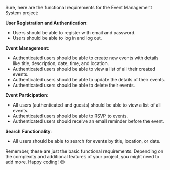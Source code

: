 Sure, here are the functional requirements for the Event Management System project:

**User Registration and Authentication**:
- Users should be able to register with email and password.
- Users should be able to log in and log out.

**Event Management**:
- Authenticated users should be able to create new events with details like title, description, date, time, and location.
- Authenticated users should be able to view a list of all their created events.
- Authenticated users should be able to update the details of their events.
- Authenticated users should be able to delete their events.

**Event Participation**:
- All users (authenticated and guests) should be able to view a list of all events.
- Authenticated users should be able to RSVP to events.
- Authenticated users should receive an email reminder before the event.

**Search Functionality**:
- All users should be able to search for events by title, location, or date.

Remember, these are just the basic functional requirements. Depending on the complexity and additional features of your project, you might need to add more. Happy coding! 😊
